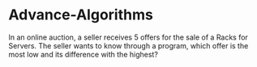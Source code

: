 # Advance-Algorithms
In an online auction, a seller receives 5 offers for the sale of a Racks for
Servers. The seller wants to know through a program, which offer is the most
low and its difference with the highest?
